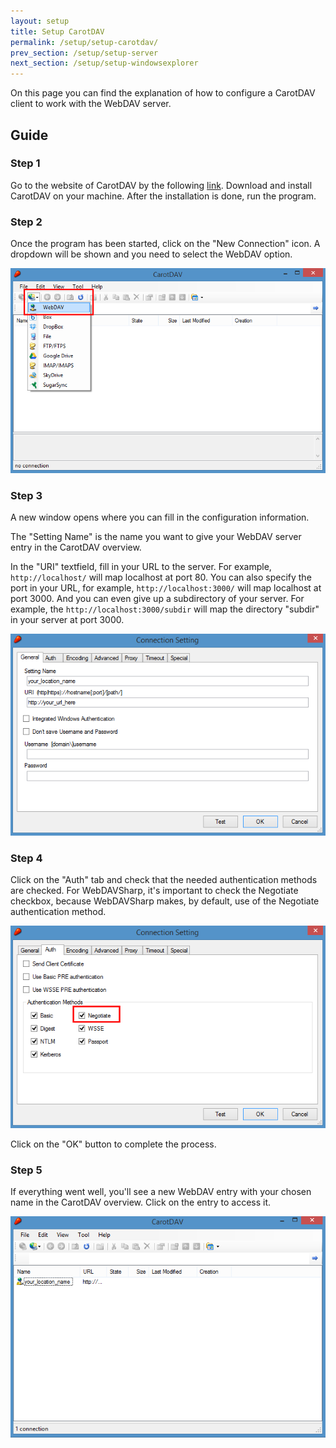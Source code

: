 ```yaml
---
layout: setup
title: Setup CarotDAV
permalink: /setup/setup-carotdav/
prev_section: /setup/setup-server
next_section: /setup/setup-windowsexplorer
---
```


On this page you can find the explanation of how to configure a CarotDAV client to work with the WebDAV server.

## Guide ##

### Step 1 ###

Go to the website of CarotDAV by the following [link][1].
Download and install CarotDAV on your machine.
After the installation is done, run the program.

### Step 2 ###

Once the program has been started, click on the "New Connection" icon.
A dropdown will be shown and you need to select the WebDAV option.

![CarotDAV overview 1](/img/setup-carotdav/carotdav1.png)

### Step 3 ###

A new window opens where you can fill in the configuration information.

The "Setting Name" is the name you want to give your WebDAV server entry in the CarotDAV overview.

In the "URI" textfield, fill in your URL to the server.
For example, `http://localhost/` will map localhost at port 80.
You can also specify the port in your URL, for example, `http://localhost:3000/` will map localhost at port 3000.
And you can even give up a subdirectory  of your server.
For example, the `http://localhost:3000/subdir` will map the directory "subdir" in your server at port 3000.

![CarotDAV connection setting general](/img/setup-carotdav/carotdav2.png)

### Step 4 ###

Click on the "Auth" tab and check that the needed authentication methods are checked.
For WebDAVSharp, it's important to check the Negotiate checkbox,
because WebDAVSharp makes, by default, use of the Negotiate authentication method.

![CarotDAV connection setting auth](/img/setup-carotdav/carotdav3.png)

Click on the "OK" button to complete the process.

### Step 5 ###

If everything went well, you'll see a new WebDAV entry with your chosen name in the CarotDAV overview.
Click on the entry to access it.

![CarotDAV overview 2](/img/setup-carotdav/carotdav5.png)


  [1]: http://rei.to/carotdav_en.html